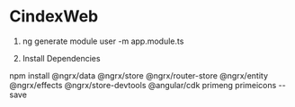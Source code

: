 # CindexWeb

1) ng generate module user -m app.module.ts

2) Install Dependencies

npm install @ngrx/data @ngrx/store @ngrx/router-store @ngrx/entity @ngrx/effects @ngrx/store-devtools @angular/cdk primeng primeicons --save
